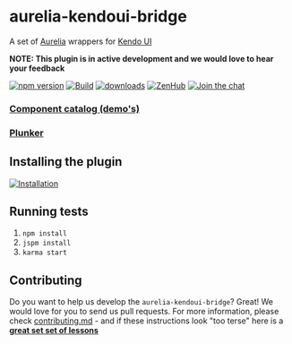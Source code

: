 # aurelia-kendoui-bridge

A set of [Aurelia](http://aurelia.io) wrappers for [Kendo UI](http://www.telerik.com/kendo-ui)

**NOTE: This plugin is in active development and we would love to hear your feedback**  

[![npm version](https://badge.fury.io/js/aurelia-kendoui-bridge.svg)](https://badge.fury.io/js/aurelia-kendoui-bridge)
[![Build](https://travis-ci.org/aurelia-ui-toolkits/aurelia-kendoui-bridge.svg)](https://travis-ci.org/aurelia-ui-toolkits/aurelia-kendoui-bridge)
[![downloads](https://img.shields.io/npm/dt/aurelia-kendoui-bridge.svg)](https://img.shields.io/npm/dt/aurelia-kendoui-bridge.svg)
[![ZenHub](https://raw.githubusercontent.com/ZenHubIO/support/master/zenhub-badge.png)](https://zenhub.io)
[![Join the chat](https://badges.gitter.im/Join%20Chat.svg)](https://gitter.im/adriatic/Aurelia-KendoUI?utm_source=badge&utm_medium=badge&utm_campaign=pr-badge&utm_content=badge)

### [Component catalog (demo's)](http://aurelia-ui-toolkits.github.io/demo-kendo/)

### [Plunker](http://dabuttonfactory.com/button.png?t=Plunker&f=Calibri-Bold&ts=18&tc=fff&tshs=1&tshc=000&hp=20&vp=8&c=5&bgt=gradient&bgc=3d85c6&ebgc=073763)

## Installing the plugin
[![Installation](http://dabuttonfactory.com/button.png?t=Installation+wizard&f=Calibri-Bold&ts=18&tc=fff&tshs=1&tshc=000&hp=20&vp=8&c=5&bgt=gradient&bgc=3d85c6&ebgc=073763)](http://aurelia-ui-toolkits.github.io/demo-kendo/#/installation/description)

## Running tests
1. `npm install`
2. `jspm install`
3. `karma start`


## Contributing
Do you want to help us develop the `aurelia-kendoui-bridge`? Great! We would love for you to send us pull requests. For more information, please check [contributing.md](https://github.com/aurelia-ui-toolkits/aurelia-kendoui-bridge/blob/master/CONTRIBUTING.md) - and if these instructions look "too terse" here is a **[great set set of lessons](https://egghead.io/series/how-to-contribute-to-an-open-source-project-on-github)**
